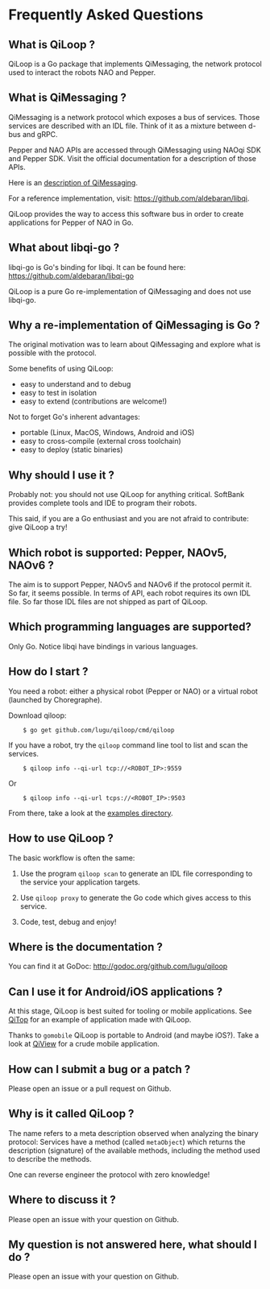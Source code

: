 # Frequently Asked Questions

## What is QiLoop ?

QiLoop is a Go package that implements QiMessaging, the network
protocol used to interact the robots NAO and Pepper.

## What is QiMessaging ?

QiMessaging is a network protocol which exposes a bus of services.
Those services are described with an IDL file. Think of it as a
mixture between d-bus and gRPC.

Pepper and NAO APIs are accessed through QiMessaging using NAOqi SDK
and Pepper SDK. Visit the official documentation for a description of
those APIs.

Here is an [description of QiMessaging](https://github.com/lugu/qiloop/blob/master/doc/about-qimessaging.md).

For a reference implementation, visit:
<https://github.com/aldebaran/libqi>.

QiLoop provides the way to access this software bus in order to create
applications for Pepper of NAO in Go.

## What about libqi-go ?

libqi-go is Go's binding for libqi. It can be found here:
<https://github.com/aldebaran/libqi-go>

QiLoop is a pure Go re-implementation of QiMessaging and does not use
libqi-go.

## Why a re-implementation of QiMessaging is Go ?

The original motivation was to learn about QiMessaging and explore
what is possible with the protocol.

Some benefits of using QiLoop:

-   easy to understand and to debug
-   easy to test in isolation
-   easy to extend (contributions are welcome!)

Not to forget Go's inherent advantages:

-   portable (Linux, MacOS, Windows, Android and iOS)
-   easy to cross-compile (external cross toolchain)
-   easy to deploy (static binaries)

## Why should I use it ?

Probably not: you should not use QiLoop for anything critical.
SoftBank provides complete tools and IDE to program their robots.

This said, if you are a Go enthusiast and you are not afraid to
contribute: give QiLoop a try!

## Which robot is supported: Pepper, NAOv5, NAOv6 ?

The aim is to support Pepper, NAOv5 and NAOv6 if the protocol permit
it. So far, it seems possible. In terms of API, each robot
requires its own IDL file. So far those IDL files are not shipped as
part of QiLoop.

## Which programming languages are supported?

Only Go. Notice libqi have bindings in various languages.

## How do I start ?

You need a robot: either a physical robot (Pepper or NAO) or a virtual
robot (launched by Choregraphe).

Download qiloop:

        $ go get github.com/lugu/qiloop/cmd/qiloop

If you have a robot, try the `qiloop` command line tool to list and
scan the services.

        $ qiloop info --qi-url tcp://<ROBOT_IP>:9559

Or

        $ qiloop info --qi-url tcps://<ROBOT_IP>:9503

From there, take a look at the [examples
directory](https://github.com/lugu/qiloop/tree/master/examples).

## How to use QiLoop ?

The basic workflow is often the same:

1.  Use the program `qiloop scan` to generate an IDL file
    corresponding to the service your application targets.

2.  Use `qiloop proxy` to generate the Go code which gives access to
    this service.

3.  Code, test, debug and enjoy!

## Where is the documentation ?

You can find it at GoDoc:
<http://godoc.org/github.com/lugu/qiloop>

## Can I use it for Android/iOS applications ?

At this stage, QiLoop is best suited for tooling or mobile
applications. See [QiTop](https://github.com/lugu/qitop) for an
example of application made with QiLoop.

Thanks to `gomobile` QiLoop is portable to Android (and maybe iOS?).
Take a look at [QiView](https://github.com/lugu/qiview) for a crude
mobile application.

## How can I submit a bug or a patch ?

Please open an issue or a pull request on Github.

## Why is it called QiLoop ?

The name refers to a meta description observed when analyzing the
binary protocol: Services have a method (called `metaObject`) which
returns the description (signature) of the available methods,
including the method used to describe the methods.

One can reverse engineer the protocol with zero knowledge!

## Where to discuss it ?

Please open an issue with your question on Github.

## My question is not answered here, what should I do ?

Please open an issue with your question on Github.
